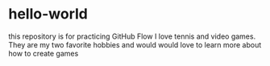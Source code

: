 # hello-world
this repository is for practicing GitHub Flow
I love tennis and video games. They are my two favorite hobbies and would would love to learn more about how to create games

